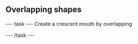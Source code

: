 <h2 class="c-project-heading--task">Overlapping shapes</h2>

--- task ---
Create a crescent mouth by overlapping

--- /task --- 
